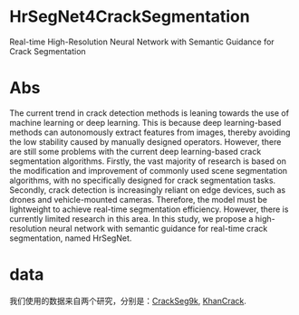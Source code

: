 # HrSegNet4CrackSegmentation
Real-time High-Resolution Neural Network with Semantic Guidance for Crack Segmentation

# Abs
The current trend in crack detection methods is leaning towards the use of machine learning or deep learning. This is because deep learning-based methods can autonomously extract features from images, thereby avoiding the low stability caused by manually designed operators. However, there are still some problems with the current deep learning-based crack segmentation algorithms. Firstly, the vast majority of research is based on the modification and improvement of commonly used scene segmentation algorithms, with no specifically designed for crack segmentation tasks. Secondly, crack detection is increasingly reliant on edge devices, such as drones and vehicle-mounted cameras. Therefore, the model must be lightweight to achieve real-time segmentation efficiency. However, there is currently limited research in this area. In this study, we propose a high-resolution neural network with semantic guidance for real-time crack segmentation, named HrSegNet.

# data
我们使用的数据来自两个研究，分别是：[CrackSeg9k](https://github.com/Dhananjay42/crackseg9k), [KhanCrack](https://github.com/khanhha/crack_segmentation).
